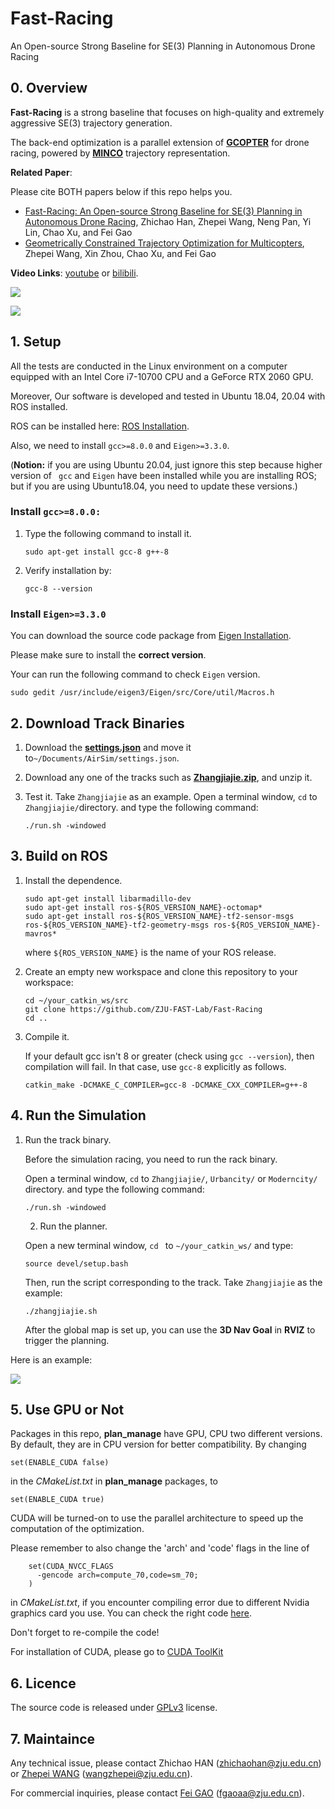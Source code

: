 # Fast-Racing

An Open-source Strong Baseline for SE(3) Planning in Autonomous Drone Racing

## 0. Overview
**Fast-Racing** is a strong baseline that focuses on high-quality and extremely aggressive SE(3) trajectory generation. 

The back-end optimization is a parallel extension of [__GCOPTER__](https://github.com/ZJU-FAST-Lab/GCOPTER) for drone racing, powered by [__MINCO__](https://arxiv.org/pdf/2103.00190.pdf) trajectory representation.

**Related Paper**: 

Please cite BOTH papers below if this repo helps you.

- [Fast-Racing: An Open-source Strong Baseline for SE(3) Planning in Autonomous Drone Racing](https://arxiv.org/abs/2105.10276), Zhichao Han, Zhepei Wang, Neng Pan, Yi Lin, Chao Xu, and Fei Gao
- [Geometrically Constrained Trajectory Optimization for Multicopters](https://arxiv.org/abs/2103.00190), Zhepei Wang, Xin Zhou, Chao Xu, and Fei Gao

**Video Links**: [youtube](https://www.youtube.com/watch?v=kjSU2vXCXXg) or [bilibili](https://www.bilibili.com/video/BV1sq4y1779e/).

![](figs/1.gif)

![](figs/2.gif)

## 1. Setup
All the tests are conducted in the Linux environment on a computer equipped with an Intel Core i7-10700 CPU and a GeForce RTX 2060 GPU.

Moreover, Our software is developed and tested in Ubuntu 18.04, 20.04 with ROS installed.

ROS can be installed here: [ROS Installation](http://wiki.ros.org/ROS/Installation).

Also,  we need to install `gcc>=8.0.0` and `Eigen>=3.3.0`.

(**Notion:** if you are using Ubuntu 20.04, just ignore this step because higher version of  ` gcc` and `Eigen` have been installed while you are installing ROS; but if you are using Ubuntu18.04, you need to update these versions.)

### Install `gcc>=8.0.0:`

 1. Type the following command to install it.

    ```
    sudo apt-get install gcc-8 g++-8
    ```

 2. Verify installation by:

    ```
    gcc-8 --version
    ```

### Install `Eigen>=3.3.0`

You can download the source code package from [Eigen Installation](https://eigen.tuxfamily.org/index.php?title=Main_Page).

Please make sure to install the **correct version**.

Your can run the following command to check `Eigen` version.

```
sudo gedit /usr/include/eigen3/Eigen/src/Core/util/Macros.h
```

## 2. Download Track Binaries

1. Download the [**settings.json**](https://github.com/ZJU-FAST-Lab/Fast-Racing/releases/tag/v1.0) and move it to`~/Documents/AirSim/settings.json`.

2. Download any one of the tracks such as [**Zhangjiajie.zip**](https://github.com/ZJU-FAST-Lab/Fast-Racing/releases/tag/v1.0), and unzip it.

3. Test it. Take `Zhangjiajie` as an example. Open a terminal window, `cd` to `Zhangjiajie/`directory. and type the following command:

   ```
   ./run.sh -windowed
   ```

## 3. Build on ROS

1. Install the dependence.

   ```
   sudo apt-get install libarmadillo-dev
   sudo apt-get install ros-${ROS_VERSION_NAME}-octomap*
   sudo apt-get install ros-${ROS_VERSION_NAME}-tf2-sensor-msgs ros-${ROS_VERSION_NAME}-tf2-geometry-msgs ros-${ROS_VERSION_NAME}-mavros*
   ```

   where `${ROS_VERSION_NAME}` is the name of your ROS release.

2. Create an empty new workspace and clone this repository to your workspace: 

   ```
   cd ~/your_catkin_ws/src
   git clone https://github.com/ZJU-FAST-Lab/Fast-Racing
   cd ..
   ```

3. Compile it.

   If your default gcc isn't 8 or greater (check using `gcc --version`), then compilation will fail. In that case, use `gcc-8` explicitly as follows.

   ```
   catkin_make -DCMAKE_C_COMPILER=gcc-8 -DCMAKE_CXX_COMPILER=g++-8 
   ```

## 4. Run the Simulation

 1. Run the track binary.

    Before the simulation racing, you need to run the rack binary.

    Open a terminal window, `cd` to `Zhangjiajie/`, `Urbancity/` or `Moderncity/` directory. and type the following command:

    ```
    ./run.sh -windowed
    ```

	2. Run the planner.

    Open a new terminal window, `cd ` to `~/your_catkin_ws/` and type:

    ```
    source devel/setup.bash
    ```

    Then, run the script corresponding to the track. Take `Zhangjiajie` as the example:

    ```
    ./zhangjiajie.sh 
    ```

    After the global map is set up, you can use the **3D Nav Goal** in **RVIZ** to trigger the planning.

Here is an example:

![](figs/3.gif)

 ## 5. Use GPU or Not

Packages in this repo, **plan_manage** have GPU, CPU two different versions. By default, they are in CPU version for better compatibility. By changing

 ```
set(ENABLE_CUDA false)
 ```

 in the _CMakeList.txt_ in ****plan_manage**** packages, to

 ```
set(ENABLE_CUDA true)
 ```

CUDA will be turned-on to use the parallel architecture to speed up the computation of the optimization. 

Please remember to also change the 'arch' and 'code' flags in the line of 

```
    set(CUDA_NVCC_FLAGS 
      -gencode arch=compute_70,code=sm_70;
    ) 
```

in _CMakeList.txt_, if you encounter compiling error due to different Nvidia graphics card you use. You can check the right code [here](https://github.com/tpruvot/ccminer/wiki/Compatibility).

Don't forget to re-compile the code!

For installation of CUDA, please go to [CUDA ToolKit](https://developer.nvidia.com/cuda-toolkit)

## 6. Licence
The source code is released under [GPLv3](http://www.gnu.org/licenses/) license.

## 7. Maintaince

Any technical issue, please contact Zhichao HAN (zhichaohan@zju.edu.cn) or [Zhepei WANG](https://zhepeiwang.github.io/) (wangzhepei@zju.edu.cn). 

For commercial inquiries, please contact [Fei GAO](https://ustfei.com/) (fgaoaa@zju.edu.cn).
